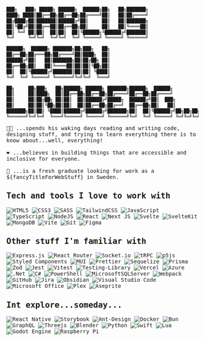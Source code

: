 ```swift
███╗   ███╗ █████╗ ██████╗  ██████╗██╗   ██╗███████╗
████╗ ████║██╔══██╗██╔══██╗██╔════╝██║   ██║██╔════╝
██╔████╔██║███████║██████╔╝██║     ██║   ██║███████╗
██║╚██╔╝██║██╔══██║██╔══██╗██║     ██║   ██║╚════██║
██║ ╚═╝ ██║██║  ██║██║  ██║╚██████╗╚██████╔╝███████║
╚═╝     ╚═╝╚═╝  ╚═╝╚═╝  ╚═╝ ╚═════╝ ╚═════╝ ╚══════╝

██████╗  ██████╗ ███████╗██╗███╗   ██╗
██╔══██╗██╔═══██╗██╔════╝██║████╗  ██║
██████╔╝██║   ██║███████╗██║██╔██╗ ██║
██╔══██╗██║   ██║╚════██║██║██║╚██╗██║
██║  ██║╚██████╔╝███████║██║██║ ╚████║
╚═╝  ╚═╝ ╚═════╝ ╚══════╝╚═╝╚═╝  ╚═══╝

██╗     ██╗███╗   ██╗██████╗ ██████╗ ███████╗██████╗  ██████╗
██║     ██║████╗  ██║██╔══██╗██╔══██╗██╔════╝██╔══██╗██╔════╝
██║     ██║██╔██╗ ██║██║  ██║██████╔╝█████╗  ██████╔╝██║  ███╗
██║     ██║██║╚██╗██║██║  ██║██╔══██╗██╔══╝  ██╔══██╗██║   ██║
███████╗██║██║ ╚████║██████╔╝██████╔╝███████╗██║  ██║╚██████╔╝██╗██╗██╗
╚══════╝╚═╝╚═╝  ╚═══╝╚═════╝ ╚═════╝ ╚══════╝╚═╝  ╚═╝ ╚═════╝ ╚═╝╚═╝╚═╝
```
<samp>
  👨‍💻 ...spends his waking days reading and writing code, designing stuff, and trying to learn everything there is to know about...well, everything!
  <br>
  <br>
  ❤️ ...believes in building things that are accessible and inclusive for everyone.
  <br>
  <br>
  🌱 ...is a fresh graduate looking for work as a ${fancyTitleForWebStuff} in Sweden.

  ## Tech and tools I love to work with
  ![HTML5](https://img.shields.io/badge/html5-%23E34F26.svg?style=for-the-badge&logo=html5&logoColor=white)
  ![CSS3](https://img.shields.io/badge/css3-%231572B6.svg?style=for-the-badge&logo=css3&logoColor=white)
  ![SASS](https://img.shields.io/badge/SASS-hotpink.svg?style=for-the-badge&logo=SASS&logoColor=white)
  ![TailwindCSS](https://img.shields.io/badge/tailwindcss-%2338B2AC.svg?style=for-the-badge&logo=tailwind-css&logoColor=white)
  ![JavaScript](https://img.shields.io/badge/javascript-%23323330.svg?style=for-the-badge&logo=javascript&logoColor=%23F7DF1E)
  ![TypeScript](https://img.shields.io/badge/typescript-%23007ACC.svg?style=for-the-badge&logo=typescript&logoColor=white)
  ![NodeJS](https://img.shields.io/badge/node.js-6DA55F?style=for-the-badge&logo=node.js&logoColor=white)
  ![React](https://img.shields.io/badge/react-%2320232a.svg?style=for-the-badge&logo=react&logoColor=%2361DAFB)
  ![Next JS](https://img.shields.io/badge/Next-black?style=for-the-badge&logo=next.js&logoColor=white)
  ![Svelte](https://img.shields.io/badge/svelte-%23f1413d.svg?style=for-the-badge&logo=svelte&logoColor=white)
  ![SvelteKit](https://img.shields.io/badge/sveltekit-%23f1413d.svg?style=for-the-badge&logo=svelte&logoColor=white)
  ![MongoDB](https://img.shields.io/badge/MongoDB-%234ea94b.svg?style=for-the-badge&logo=mongodb&logoColor=white)
  ![Vite](https://img.shields.io/badge/vite-%23646CFF.svg?style=for-the-badge&logo=vite&logoColor=white)
  ![Git](https://img.shields.io/badge/git-%23F05033.svg?style=for-the-badge&logo=git&logoColor=white)
  ![Figma](https://img.shields.io/badge/figma-%230ACF83.svg?style=for-the-badge&logo=figma&logoColor=white)
  
  ## Other stuff I'm familiar with
  ![Express.js](https://img.shields.io/badge/express.js-%23404d59.svg?style=for-the-badge&logo=express&logoColor=%2361DAFB)
  ![React Router](https://img.shields.io/badge/React_Router-CA4245?style=for-the-badge&logo=react-router&logoColor=white)
  ![Socket.io](https://img.shields.io/badge/Socket.io-black?style=for-the-badge&logo=socket.io&badgeColor=010101)
  ![tRPC](https://img.shields.io/badge/tRPC-%232596BE.svg?style=for-the-badge&logo=tRPC&logoColor=white)
  ![p5js](https://img.shields.io/badge/p5.js-ED225D?style=for-the-badge&logo=p5.js&logoColor=FFFFFF)
  ![Styled Components](https://img.shields.io/badge/styled--components-DB7093?style=for-the-badge&logo=styled-components&logoColor=white)
  ![MUI](https://img.shields.io/badge/MUI-%230081CB.svg?style=for-the-badge&logo=mui&logoColor=white)
  ![Prettier](https://img.shields.io/badge/prettier-%23F7B93E.svg?style=for-the-badge&logo=prettier&logoColor=black)
  ![Sequelize](https://img.shields.io/badge/Sequelize-52B0E7?style=for-the-badge&logo=Sequelize&logoColor=white)
  ![Prisma](https://img.shields.io/badge/Prisma-3982CE?style=for-the-badge&logo=Prisma&logoColor=white)
  ![Zod](https://img.shields.io/badge/zod-%233068b7.svg?style=for-the-badge&logo=zod&logoColor=white)
  ![Jest](https://img.shields.io/badge/-jest-%23C21325?style=for-the-badge&logo=jest&logoColor=white)
  ![Vitest](https://img.shields.io/badge/-Vitest-252529?style=for-the-badge&logo=vitest&logoColor=FCC72B)
  ![Testing-Library](https://img.shields.io/badge/-TestingLibrary-%23E33332?style=for-the-badge&logo=testing-library&logoColor=white)
  ![Vercel](https://img.shields.io/badge/vercel-%23000000.svg?style=for-the-badge&logo=vercel&logoColor=white)
  ![Azure](https://img.shields.io/badge/azure-%230072C6.svg?style=for-the-badge&logo=microsoftazure&logoColor=white)
  ![.Net](https://img.shields.io/badge/.NET-5C2D91?style=for-the-badge&logo=.net&logoColor=white)
  ![C#](https://img.shields.io/badge/c%23-%23239120.svg?style=for-the-badge&logo=csharp&logoColor=white)
  ![PowerShell](https://img.shields.io/badge/PowerShell-%235391FE.svg?style=for-the-badge&logo=powershell&logoColor=white)
  ![MicrosoftSQLServer](https://img.shields.io/badge/Microsoft%20SQL%20Server-CC2927?style=for-the-badge&logo=microsoft%20sql%20server&logoColor=white)
  ![Webpack](https://img.shields.io/badge/webpack-%238DD6F9.svg?style=for-the-badge&logo=webpack&logoColor=black)
  ![GitHub](https://img.shields.io/badge/github-%23121011.svg?style=for-the-badge&logo=github&logoColor=white)
  ![Jira](https://img.shields.io/badge/jira-%230A0FFF.svg?style=for-the-badge&logo=jira&logoColor=white)
  ![Obsidian](https://img.shields.io/badge/Obsidian-%23483699.svg?style=for-the-badge&logo=obsidian&logoColor=white)
  ![Visual Studio Code](https://img.shields.io/badge/Visual%20Studio%20Code-0078d7.svg?style=for-the-badge&logo=visual-studio-code&logoColor=white)
  ![Microsoft Office](https://img.shields.io/badge/Microsoft_Office-D83B01?style=for-the-badge&logo=microsoft-office&logoColor=white)
  ![Plex](https://img.shields.io/badge/plex-%23E5A00D.svg?style=for-the-badge&logo=plex&logoColor=white)
  ![Aseprite](https://img.shields.io/badge/Aseprite-FFFFFF?style=for-the-badge&logo=Aseprite&logoColor=#7D929E)
  
  ## Int explore...someday...
  ![React Native](https://img.shields.io/badge/react_native-%2320232a.svg?style=for-the-badge&logo=react&logoColor=%2361DAFB)
  ![Storybook](https://img.shields.io/badge/-Storybook-FF4785?style=for-the-badge&logo=storybook&logoColor=white)
  ![Ant-Design](https://img.shields.io/badge/-AntDesign-%230170FE?style=for-the-badge&logo=ant-design&logoColor=white)
  ![Docker](https://img.shields.io/badge/docker-%230db7ed.svg?style=for-the-badge&logo=docker&logoColor=white)
  ![Bun](https://img.shields.io/badge/Bun-%23000000.svg?style=for-the-badge&logo=bun&logoColor=white)
  ![GraphQL](https://img.shields.io/badge/-GraphQL-E10098?style=for-the-badge&logo=graphql&logoColor=white)
  ![Threejs](https://img.shields.io/badge/threejs-black?style=for-the-badge&logo=three.js&logoColor=white)
  ![Blender](https://img.shields.io/badge/blender-%23F5792A.svg?style=for-the-badge&logo=blender&logoColor=white)
  ![Python](https://img.shields.io/badge/python-3670A0?style=for-the-badge&logo=python&logoColor=ffdd54)
  ![Swift](https://img.shields.io/badge/swift-F54A2A?style=for-the-badge&logo=swift&logoColor=white)
  ![Lua](https://img.shields.io/badge/lua-%232C2D72.svg?style=for-the-badge&logo=lua&logoColor=white)
  ![Godot Engine](https://img.shields.io/badge/GODOT-%23FFFFFF.svg?style=for-the-badge&logo=godot-engine)
  ![Raspberry Pi](https://img.shields.io/badge/-Raspberry_Pi-C51A4A?style=for-the-badge&logo=Raspberry-Pi)
</samp>
